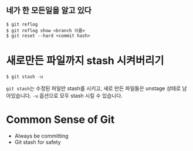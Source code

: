 
## 네가 한 모든일을 알고 있다
```
$ git reflog
$ git reflog show <branch 이름>
$ git reset --hard <commit hash>
```

# 새로만든 파일까지 stash 시켜버리기
```
$ git stash -u
```

`git stash`는 수정된 파일만 stash를 시키고, 새로 만든 파일들은 unstage 상태로 남아있습니다. `-u` 옵션으로 모두 stash 시킬 수 있습니다.


# Common Sense of Git
- Always be committing
- Git stash for safety
